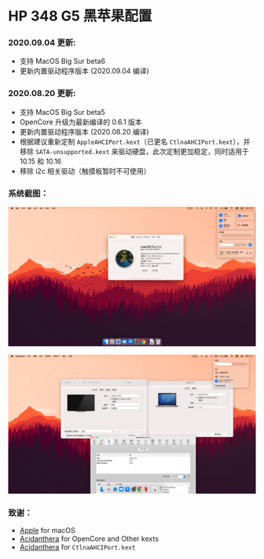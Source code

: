 # HP 348 G5 黑苹果配置

### 2020.09.04 更新:

- 支持 MacOS Big Sur beta6
- 更新内置驱动程序版本 (2020.09.04 编译)

### 2020.08.20 更新:

- 支持 MacOS Big Sur beta5
- OpenCore 升级为最新编译的 0.6.1 版本
- 更新内置驱动程序版本 (2020.08.20 编译)
- 根据建议重新定制 `AppleAHCIPort.kext`（已更名 `CtlnaAHCIPort.kext`），并移除 `SATA-unsupported.kext` 来驱动硬盘，此次定制更加稳定，同时适用于 10.15 和 10.16
- 移除 i2c 相关驱动（触摸板暂时不可使用）

### 系统截图：

![](images/1.jpg)

![](images/2.jpg)

### 致谢：

- [Apple](https://www.apple.com) for macOS
- [Acidanthera](https://github.com/acidanthera/) for OpenCore and Other kexts
- [Acidanthera](https://dortania.github.io/OpenCore-Install-Guide/extras/big-sur/#supported-hardware) for `CtlnaAHCIPort.kext`
